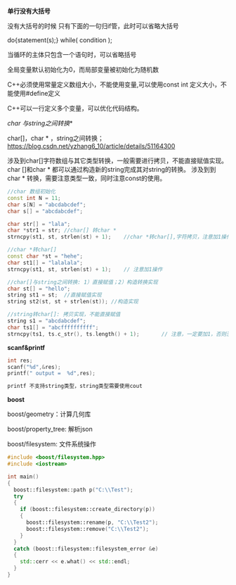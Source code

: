 **单行没有大括号**

没有大括号的时候 只有下面的一句归if管，此时可以省略大括号

do{statement(s);} while( condition );

当循环的主体只包含一个语句时，可以省略括号

全局变量默认初始化为0，而局部变量被初始化为随机数

C++必须使用常量定义数组大小，不能使用变量,可以使用const int 定义大小，不能使用#define定义

C++可以一行定义多个变量，可以优化代码结构。

**char* 与string之间转换**

char[]，char * ，string之间转换； https://blog.csdn.net/yzhang6_10/article/details/51164300

涉及到char[]字符数组与其它类型转换，一般需要进行拷贝，不能直接赋值实现。char []和char * 都可以通过构造新的string完成其对string的转换。
涉及到到char * 转换，需要注意类型一致，同时注意const的使用。
```cpp
//char 数组初始化
const int N = 11;
char s[N] = "abcdabcdef";
char s[] = "abcdabcdef";

char str[] = "lala";
char *str1 = str; //char[] 转char *
strncpy(st1, st, strlen(st) + 1);    //char *转char[],字符拷贝，注意加1操作

//char *转char[]
const char *st = "hehe";
char st1[] = "lalalala";
strncpy(st1, st, strlen(st) + 1);    // 注意加1操作 

//char[]与string之间转换: 1）直接赋值；2）构造转换实现
char st[] = "hello";   
string st1 = st;  //直接赋值实现 
string st2(st, st + strlen(st)); //构造实现 

//string转char[]: 拷贝实现，不能直接赋值
string s1 = "abcdabcdef";
char ts1[] = "abcffffffffff";
strncpy(ts1, ts.c_str(), ts.length() + 1);       // 注意，一定要加1，否则没有赋值'\0' 
```

**scanf&printf**

```cpp
int res;
scanf("%d",&res);
printf(" output =  %d",res);

printf 不支持string类型，string类型需要使用cout
```

**boost**

boost/geometry：计算几何库

boost/property_tree: 解析json

boost/filesystem: 文件系统操作
```C++
#include <boost/filesystem.hpp> 
#include <iostream> 

int main() 
{ 
  boost::filesystem::path p("C:\\Test"); 
  try 
  { 
    if (boost::filesystem::create_directory(p)) 
    { 
      boost::filesystem::rename(p, "C:\\Test2"); 
      boost::filesystem::remove("C:\\Test2"); 
    } 
  } 
  catch (boost::filesystem::filesystem_error &e) 
  { 
    std::cerr << e.what() << std::endl; 
  } 
} 
```





